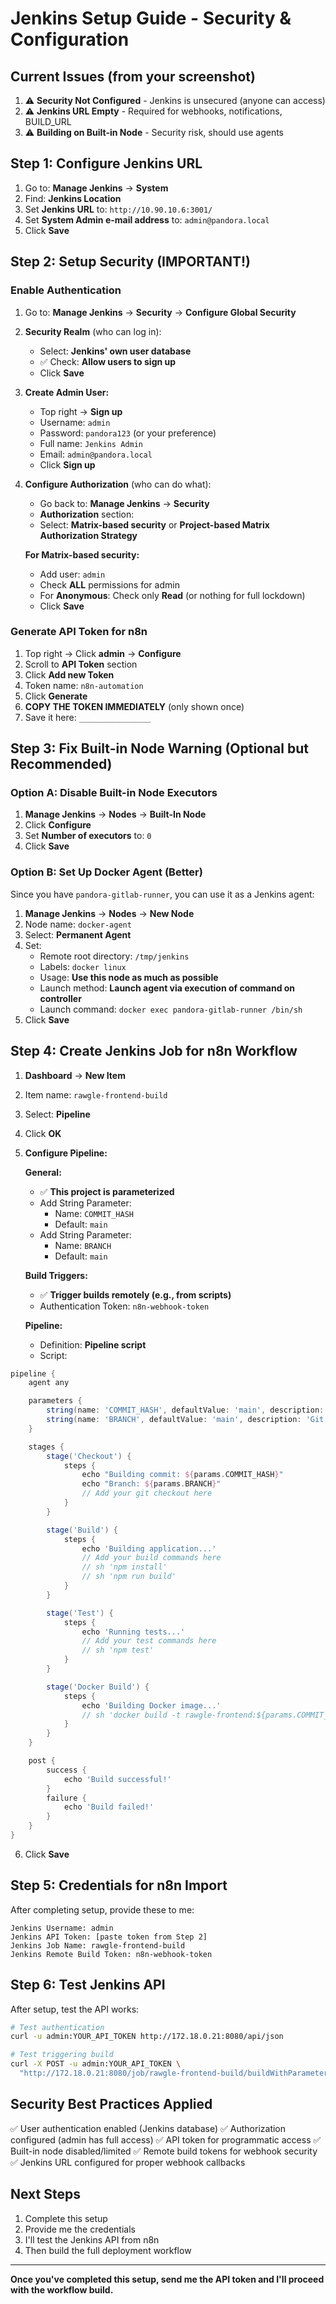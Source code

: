 # Jenkins Setup Guide - Security & Configuration

## Current Issues (from your screenshot)

1. ⚠️ **Security Not Configured** - Jenkins is unsecured (anyone can access)
2. ⚠️ **Jenkins URL Empty** - Required for webhooks, notifications, BUILD_URL
3. ⚠️ **Building on Built-in Node** - Security risk, should use agents

## Step 1: Configure Jenkins URL

1. Go to: **Manage Jenkins** → **System**
2. Find: **Jenkins Location**
3. Set **Jenkins URL** to: `http://10.90.10.6:3001/`
4. Set **System Admin e-mail address** to: `admin@pandora.local`
5. Click **Save**

## Step 2: Setup Security (IMPORTANT!)

### Enable Authentication

1. Go to: **Manage Jenkins** → **Security** → **Configure Global Security**

2. **Security Realm** (who can log in):
   - Select: **Jenkins' own user database**
   - ✅ Check: **Allow users to sign up**
   - Click **Save**

3. **Create Admin User:**
   - Top right → **Sign up**
   - Username: `admin`
   - Password: `pandora123` (or your preference)
   - Full name: `Jenkins Admin`
   - Email: `admin@pandora.local`
   - Click **Sign up**

4. **Configure Authorization** (who can do what):
   - Go back to: **Manage Jenkins** → **Security**
   - **Authorization** section:
   - Select: **Matrix-based security** or **Project-based Matrix Authorization Strategy**

   **For Matrix-based security:**
   - Add user: `admin`
   - Check **ALL** permissions for admin
   - For **Anonymous**: Check only **Read** (or nothing for full lockdown)
   - Click **Save**

### Generate API Token for n8n

1. Top right → Click **admin** → **Configure**
2. Scroll to **API Token** section
3. Click **Add new Token**
4. Token name: `n8n-automation`
5. Click **Generate**
6. **COPY THE TOKEN IMMEDIATELY** (only shown once)
7. Save it here: `________________`

## Step 3: Fix Built-in Node Warning (Optional but Recommended)

### Option A: Disable Built-in Node Executors
1. **Manage Jenkins** → **Nodes** → **Built-In Node**
2. Click **Configure**
3. Set **Number of executors** to: `0`
4. Click **Save**

### Option B: Set Up Docker Agent (Better)
Since you have `pandora-gitlab-runner`, you can use it as a Jenkins agent:

1. **Manage Jenkins** → **Nodes** → **New Node**
2. Node name: `docker-agent`
3. Select: **Permanent Agent**
4. Set:
   - Remote root directory: `/tmp/jenkins`
   - Labels: `docker linux`
   - Usage: **Use this node as much as possible**
   - Launch method: **Launch agent via execution of command on controller**
   - Launch command: `docker exec pandora-gitlab-runner /bin/sh`
5. Click **Save**

## Step 4: Create Jenkins Job for n8n Workflow

1. **Dashboard** → **New Item**
2. Item name: `rawgle-frontend-build`
3. Select: **Pipeline**
4. Click **OK**

5. **Configure Pipeline:**

   **General:**
   - ✅ **This project is parameterized**
   - Add String Parameter:
     - Name: `COMMIT_HASH`
     - Default: `main`
   - Add String Parameter:
     - Name: `BRANCH`
     - Default: `main`

   **Build Triggers:**
   - ✅ **Trigger builds remotely (e.g., from scripts)**
   - Authentication Token: `n8n-webhook-token`

   **Pipeline:**
   - Definition: **Pipeline script**
   - Script:
```groovy
pipeline {
    agent any

    parameters {
        string(name: 'COMMIT_HASH', defaultValue: 'main', description: 'Git commit to build')
        string(name: 'BRANCH', defaultValue: 'main', description: 'Git branch')
    }

    stages {
        stage('Checkout') {
            steps {
                echo "Building commit: ${params.COMMIT_HASH}"
                echo "Branch: ${params.BRANCH}"
                // Add your git checkout here
            }
        }

        stage('Build') {
            steps {
                echo 'Building application...'
                // Add your build commands here
                // sh 'npm install'
                // sh 'npm run build'
            }
        }

        stage('Test') {
            steps {
                echo 'Running tests...'
                // Add your test commands here
                // sh 'npm test'
            }
        }

        stage('Docker Build') {
            steps {
                echo 'Building Docker image...'
                // sh 'docker build -t rawgle-frontend:${params.COMMIT_HASH} .'
            }
        }
    }

    post {
        success {
            echo 'Build successful!'
        }
        failure {
            echo 'Build failed!'
        }
    }
}
```

6. Click **Save**

## Step 5: Credentials for n8n Import

After completing setup, provide these to me:

```
Jenkins Username: admin
Jenkins API Token: [paste token from Step 2]
Jenkins Job Name: rawgle-frontend-build
Jenkins Remote Build Token: n8n-webhook-token
```

## Step 6: Test Jenkins API

After setup, test the API works:

```bash
# Test authentication
curl -u admin:YOUR_API_TOKEN http://172.18.0.21:8080/api/json

# Test triggering build
curl -X POST -u admin:YOUR_API_TOKEN \
  "http://172.18.0.21:8080/job/rawgle-frontend-build/buildWithParameters?BRANCH=main&COMMIT_HASH=abc123&token=n8n-webhook-token"
```

## Security Best Practices Applied

✅ User authentication enabled (Jenkins database)
✅ Authorization configured (admin has full access)
✅ API token for programmatic access
✅ Built-in node disabled/limited
✅ Remote build tokens for webhook security
✅ Jenkins URL configured for proper webhook callbacks

## Next Steps

1. Complete this setup
2. Provide me the credentials
3. I'll test the Jenkins API from n8n
4. Then build the full deployment workflow

---

**Once you've completed this setup, send me the API token and I'll proceed with the workflow build.**
